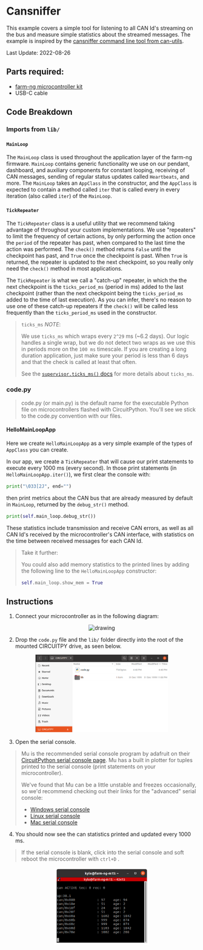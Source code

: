 # Cansniffer

This example covers a simple tool for listening to all CAN Id's streaming on the bus
and measure simple statistics about the streamed messages.
The example is inspired by the
[cansniffer command line tool from can-utils](https://manpages.debian.org/testing/can-utils/cansniffer.1.en.html).

Last Update: 2022-08-26


## Parts required:

- [farm-ng microcontroller kit](https://farm-ng.com/products/microcontroller-kit)
- USB-C cable

## Code Breakdown

### Imports from `lib/`

#### `MainLoop`

The `MainLoop` class is used throughout the application layer of the farm-ng firmware.
`MainLoop` contains generic functionality we use on our pendant, dashboard, and auxiliary components for constant looping, receiving of CAN messages, sending of regular status updates called `Heartbeats`, and more.
The `MainLoop` takes an `AppClass` in the constructor, and the `AppClass` is expected to contain a method called `iter` that is called every in every iteration (also called `iter`) of the `MainLoop`.


#### `TickRepeater`

The `TickRepeater` class is a useful utility that we recommend taking advantage of throughout your custom implementations.
We use "repeaters" to limit the frequency of certain actions, by only performing the action once the `period` of the repeater has past, when compared to the last time the action was performed.
The `check()` method returns `False` until the checkpoint has past, and `True` once the checkpoint is past.
When `True` is returned, the repeater is updated to the next checkpoint, so you really only need the `check()` method in most applications.

The `TickRepeater` is what we call a "catch-up" repeater, in which the the next checkpoint is the `ticks_period_ms` (period in ms) added to the last checkpoint (rather than the next checkpoint being the `ticks_period_ms` added to the time of last execution).
As you can infer, there's no reason to use one of these catch-up repeaters if the `check()` will be called less frequently than the `ticks_period_ms` used in the constructor.


> `ticks_ms` _NOTE_:
> 
> We use `ticks_ms` 
> which wraps every `2^29` ms (~6.2 days).
> Our logic handles a single wrap, but we do not detect two wraps
> as we use this in periods more on the `100 ms` timescale.
> If you are creating a long duration application,
> just make sure your period is less than 6 days and that the check
> is called at least that often.
> 
> See the [`supervisor.ticks_ms()` docs](https://docs.circuitpython.org/en/latest/shared-bindings/supervisor/#supervisor.ticks_ms)
> for more details about `ticks_ms`.


### code.py

> code.py (or main.py) is the default name for the executable Python file on microcontrollers flashed with CircuitPython.
> You'll see we stick to the code.py convention with our files.

#### HelloMainLoopApp

Here we create `HelloMainLoopApp` as a very simple example of the types of `AppClass` you can create.

In our app, we create a `TickRepeater` that will cause our print statements to execute every 1000 ms (every second).
In those print statements (in `HelloMainLoopApp.iter()`), we first clear the console with:
```Python
print("\033[2J", end="")
```
then print metrics about the CAN bus that are already measured by default in `MainLoop`, returned by the `debug_str()` method.
```Python
print(self.main_loop.debug_str())
```
These statistics include transmission and receive CAN errors,
as well as all CAN Id's received by the microcontroller's CAN interface, with statistics on the time between received messages for each CAN Id.

> Take it further:
> 
> You could also add memory statistics to the printed lines
> by adding the following line to the `HelloMainLoopApp` constructor:
> ```Python
> self.main_loop.show_mem = True
> ```

## Instructions

1. Connect your microcontroller as in the following diagram:
<!-- ![](/examples/hello_main_loop/assets/hello_main_loop_diagram.png) -->
<center><img src="./../hello_main_loop/assets/hello_main_loop_diagram.png" alt="drawing" width="450"/></center>

2. Drop the `code.py` file and the `lib/` folder directly into the root of the mounted CIRCUITPY drive, as seen below.

<!-- ![](/examples/hello_main_loop/assets/hello_main_loop_filesystem.png) -->
<center><img src="./../hello_main_loop/assets/hello_main_loop_filesystem.png" alt="drawing" width="350"/></center>

3. Open the serial console.

> Mu is the recommended serial console program by adafruit on their [CircuitPython serial console page](https://learn.adafruit.com/welcome-to-circuitpython/kattni-connecting-to-the-serial-console).
> Mu has a built in plotter for tuples printed to the serial console (print statements on your microcontroller).
>
> We've found that Mu can be a little unstable and freezes occasionally,
> so we'd recommend checking out their links for the "advanced" serial console:
>
> - [Windows serial console](https://learn.adafruit.com/welcome-to-circuitpython/advanced-serial-console-on-windows)
> - [Linux serial console](https://learn.adafruit.com/welcome-to-circuitpython/advanced-serial-console-on-linux)
> - [Mac serial console](https://learn.adafruit.com/welcome-to-circuitpython/advanced-serial-console-on-mac-and-linux)


4. You should now see the can statistics printed and updated every 1000 ms.
> If the serial console is blank, click into the serial console and soft reboot the microcontroller with `ctrl+D` .

<!-- ![](/examples/cansniffer/assets/cansniffer_demo.png) -->
<center><img src="./assets/cansniffer_demo.png" alt="drawing" width="250"/></center>
